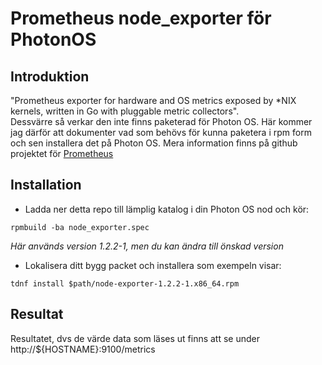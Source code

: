 # Prometheus node_exporter för PhotonOS

## Introduktion 
"Prometheus exporter for hardware and OS metrics exposed by *NIX kernels, written in Go with pluggable metric collectors".<br>
Dessvärre så verkar den inte finns paketerad för Photon OS. Här kommer jag därför att dokumenter vad som behövs för kunna paketera i rpm form och sen installera det på Photon OS.
Mera information finns på github projektet för [Prometheus](https://github.com/prometheus/node_exporter)

## Installation 
- Ladda ner detta repo till lämplig katalog i din Photon OS nod och kör:<br>
```
rpmbuild -ba node_exporter.spec
```
_Här används version 1.2.2-1, men du kan ändra till önskad version_

- Lokalisera ditt bygg packet och installera som exempeln visar:<br>
```
tdnf install $path/node-exporter-1.2.2-1.x86_64.rpm
```
<h2> Resultat </h2>
Resultatet, dvs de värde data som läses ut finns att se under http://${HOSTNAME}:9100/metrics


